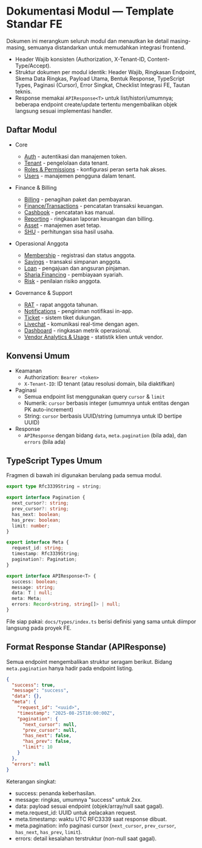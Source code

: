 # Dokumentasi Modul — Template Standar FE

Dokumen ini merangkum seluruh modul dan menautkan ke detail masing-masing, semuanya distandarkan untuk memudahkan integrasi frontend.

- Header Wajib konsisten (Authorization, X-Tenant-ID, Content-Type/Accept).
- Struktur dokumen per modul identik: Header Wajib, Ringkasan Endpoint, Skema Data Ringkas, Payload Utama, Bentuk Response, TypeScript Types, Paginasi (Cursor), Error Singkat, Checklist Integrasi FE, Tautan teknis.
- Response memakai `APIResponse<T>` untuk list/histori/umumnya; beberapa endpoint create/update tertentu mengembalikan objek langsung sesuai implementasi handler.

## Daftar Modul

- Core
  - [Auth](auth.md) - autentikasi dan manajemen token.
  - [Tenant](tenant.md) - pengelolaan data tenant.
  - [Roles & Permissions](authorization.md) - konfigurasi peran serta hak akses.
  - [Users](user.md) - manajemen pengguna dalam tenant.

- Finance & Billing
  - [Billing](billing.md) - penagihan paket dan pembayaran.
  - [Finance/Transactions](finance_transactions.md) - pencatatan transaksi keuangan.
  - [Cashbook](cashbook.md) - pencatatan kas manual.
  - [Reporting](reporting.md) - ringkasan laporan keuangan dan billing.
  - [Asset](asset.md) - manajemen aset tetap.
  - [SHU](shu.md) - perhitungan sisa hasil usaha.

- Operasional Anggota
  - [Membership](membership.md) - registrasi dan status anggota.
  - [Savings](savings.md) - transaksi simpanan anggota.
  - [Loan](loan.md) - pengajuan dan angsuran pinjaman.
  - [Sharia Financing](sharia.md) - pembiayaan syariah.
  - [Risk](risk.md) - penilaian risiko anggota.

- Governance & Support
  - [RAT](rat.md) - rapat anggota tahunan.
  - [Notifications](notification.md) - pengiriman notifikasi in-app.
  - [Ticket](ticket.md) - sistem tiket dukungan.
  - [Livechat](livechat.md) - komunikasi real-time dengan agen.
  - [Dashboard](dashboard.md) - ringkasan metrik operasional.
  - [Vendor Analytics & Usage](dashboard.md#vendor-analytics--usage) - statistik klien untuk vendor.

## Konvensi Umum

- Keamanan
  - Authorization: `Bearer <token>`
  - `X-Tenant-ID`: ID tenant (atau resolusi domain, bila diaktifkan)
- Paginasi
  - Semua endpoint list menggunakan query `cursor` & `limit`
  - Numerik: `cursor` berbasis integer (umumnya untuk entitas dengan PK auto-increment)
  - String: `cursor` berbasis UUID/string (umumnya untuk ID bertipe UUID)
- Response
  - `APIResponse` dengan bidang `data`, `meta.pagination` (bila ada), dan `errors` (bila ada)

## TypeScript Types Umum

Fragmen di bawah ini digunakan berulang pada semua modul.

```ts
export type Rfc3339String = string;

export interface Pagination {
  next_cursor?: string;
  prev_cursor?: string;
  has_next: boolean;
  has_prev: boolean;
  limit: number;
}

export interface Meta {
  request_id: string;
  timestamp: Rfc3339String;
  pagination?: Pagination;
}

export interface APIResponse<T> {
  success: boolean;
  message: string;
  data: T | null;
  meta: Meta;
  errors: Record<string, string[]> | null;
}
```

File siap pakai: `docs/types/index.ts` berisi definisi yang sama untuk diimpor langsung pada proyek FE.

## Format Response Standar (APIResponse)

Semua endpoint mengembalikan struktur seragam berikut. Bidang `meta.pagination` hanya hadir pada endpoint listing.

```json
{
  "success": true,
  "message": "success",
  "data": {},
  "meta": {
    "request_id": "<uuid>",
    "timestamp": "2025-08-25T10:00:00Z",
    "pagination": {
      "next_cursor": null,
      "prev_cursor": null,
      "has_next": false,
      "has_prev": false,
      "limit": 10
    }
  },
  "errors": null
}
```

Keterangan singkat:
- success: penanda keberhasilan.
- message: ringkas, umumnya "success" untuk 2xx.
- data: payload sesuai endpoint (objek/array/null saat gagal).
- meta.request_id: UUID untuk pelacakan request.
- meta.timestamp: waktu UTC RFC3339 saat response dibuat.
- meta.pagination: info paginasi cursor (`next_cursor`, `prev_cursor`, `has_next`, `has_prev`, `limit`).
- errors: detail kesalahan terstruktur (non-null saat gagal).
